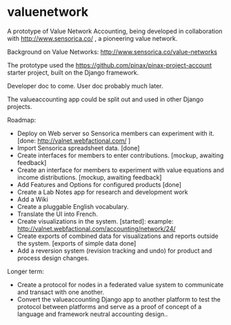 valuenetwork
=====================

A prototype of Value Network Accounting, being developed in collaboration with http://www.sensorica.co/ , a pioneering value network.

Background on Value Networks: http://www.sensorica.co/value-networks

The prototype used the https://github.com/pinax/pinax-project-account starter project, built on the Django framework.

Developer doc to come.  User doc probably much later.

The valueaccounting app could be split out and used in other Django projects.

Roadmap:

* Deploy on Web server so Sensorica members can experiment with it. 
[done: http://valnet.webfactional.com/ ]
* Import Sensorica spreadsheet data. [done]
* Create interfaces for members to enter contributions. [mockup, awaiting feedback]
* Create an interface for members to experiment with value equations and income distributions. [mockup, awaiting feedback]
* Add Features and Options for configured products [done]
* Create a Lab Notes app for research and development work
* Add a Wiki
* Create a pluggable English vocabulary.
* Translate the UI into French.
* Create visualizations in the system. [started]:
   example: http://valnet.webfactional.com/accounting/network/24/
* Create exports of combined data for visualizations and reports outside the system.
    [exports of simple data done]
* Add a reversion system (revision tracking and undo) for product and process design changes.

Longer term:
* Create a protocol for nodes in a federated value system to communicate and transact with one another.
* Convert the valueaccounting Django app to another platform to test the protocol between platforms and serve as a proof of concept of a language and framework neutral accounting design..

